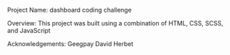 Project Name:
dashboard coding challenge

Overview:
This project was built using a combination of HTML, CSS, SCSS, and JavaScript

Acknowledgements:
Geegpay
David Herbet 









